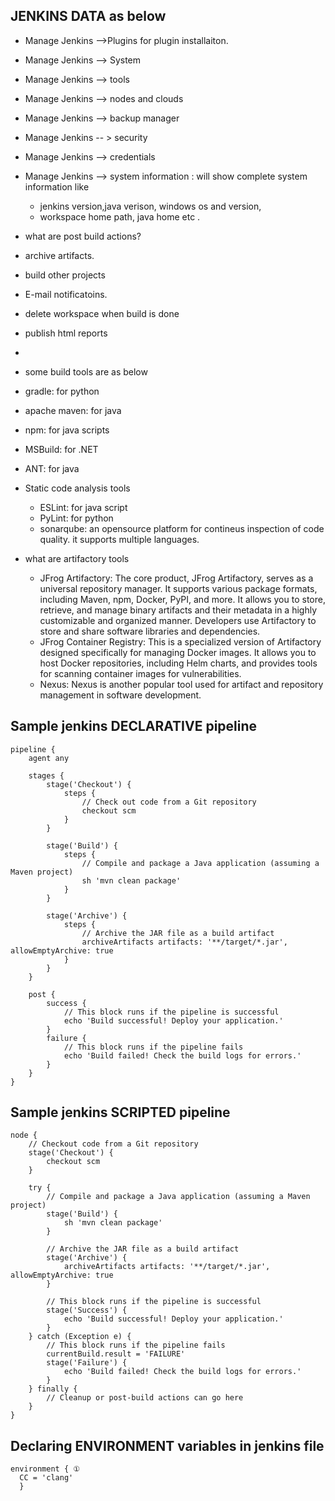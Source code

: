 
## JENKINS DATA as below
- Manage Jenkins -->Plugins for plugin installaiton.
- Manage Jenkins --> System
- Manage Jenkins --> tools
- Manage Jenkins  --> nodes and clouds
- Manage Jenkins --> backup manager
- Manage Jenkins -- > security 
- Manage Jenkins --> credentials 
- Manage Jenkins --> system information : will show complete system information like 
    - jenkins version,java verison, windows os and version, 
    - workspace home path, java home etc .

- what are post build actions?
 - archive artifacts. 
 - build other projects
 - E-mail notificatoins.
 - delete workspace when build is done
 - publish html reports
 - 
- some build tools are as below
 - gradle: for python
 - apache maven: for java
 - npm: for java scripts
 - MSBuild: for .NET
 - ANT: for java
- Static code analysis tools
  - ESLint: for java script
  - PyLint: for python 
  - sonarqube: an opensource platform for contineus inspection of code quality. it supports multiple languages. 
- what are artifactory tools 
  - JFrog Artifactory:  The core product, JFrog Artifactory, serves as a universal repository manager. It supports various package formats, including Maven, npm, Docker, PyPI, and more. It allows you to store, retrieve, and manage binary artifacts and their metadata in a highly customizable and organized manner. Developers use Artifactory to store and share software libraries and dependencies.
  - JFrog Container Registry: This is a specialized version of Artifactory designed specifically for managing Docker images. It allows you to host Docker repositories, including Helm charts, and provides tools for scanning container images for vulnerabilities.
  - Nexus: Nexus is another popular tool used for artifact and repository management in software development.

## Sample jenkins DECLARATIVE pipeline 

```t
pipeline {
    agent any

    stages {
        stage('Checkout') {
            steps {
                // Check out code from a Git repository
                checkout scm
            }
        }

        stage('Build') {
            steps {
                // Compile and package a Java application (assuming a Maven project)
                sh 'mvn clean package'
            }
        }

        stage('Archive') {
            steps {
                // Archive the JAR file as a build artifact
                archiveArtifacts artifacts: '**/target/*.jar', allowEmptyArchive: true
            }
        }
    }

    post {
        success {
            // This block runs if the pipeline is successful
            echo 'Build successful! Deploy your application.'
        }
        failure {
            // This block runs if the pipeline fails
            echo 'Build failed! Check the build logs for errors.'
        }
    }
}

```

## Sample jenkins SCRIPTED pipeline 

```t 
node {
    // Checkout code from a Git repository
    stage('Checkout') {
        checkout scm
    }

    try {
        // Compile and package a Java application (assuming a Maven project)
        stage('Build') {
            sh 'mvn clean package'
        }

        // Archive the JAR file as a build artifact
        stage('Archive') {
            archiveArtifacts artifacts: '**/target/*.jar', allowEmptyArchive: true
        }

        // This block runs if the pipeline is successful
        stage('Success') {
            echo 'Build successful! Deploy your application.'
        }
    } catch (Exception e) {
        // This block runs if the pipeline fails
        currentBuild.result = 'FAILURE'
        stage('Failure') {
            echo 'Build failed! Check the build logs for errors.'
        }
    } finally {
        // Cleanup or post-build actions can go here
    }
}

```
## Declaring ENVIRONMENT variables in jenkins file
```t
environment { ①
  CC = 'clang'
  }

```


